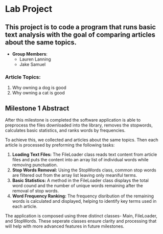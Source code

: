 # Lab Project

## This project is to code a program that runs basic text analysis with the goal of comparing articles about the same topics.

- **Group Members**:
    - Lauren Lanning
    - Jake Samuel

### Article Topics: 
1. Why owning a dog is good
2. Why owning a cat is good

## Milestone 1 Abstract
After this milestone is completed the software application is able to preprocess the files downloaded into the library, removes the stopwords, calculates basic statistics, and ranks words by frequencies.

To achieve this, we collected and articles about the same topics. Then each article is processed by preforming the following tasks:
1. **Loading Text Files:** The FileLoader class reads text content from article files and puts the content into an array list of individual words while removing punctuation.
2. **Stop Words Removal:** Using the StopWords class, common stop words are filtered out from the array list leaving only meaniful terms.
3. **Basic Statistics:** A method in the FileLoader class displays the total word cound and the number of unique words remaining after the removal of stop words.
4. **Word Frequency Ranking:** The frequency disribution of the remaining words is calculated and displayed, helping to identify key terms used in each article.

The application is composed using three distinct classes- Main, FileLoader, and StopWords. These seperate classes ensure clarity and processing that will help with more advanced features in future milestones.
